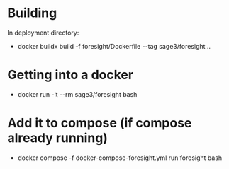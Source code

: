 # Building

In deployment directory:

- docker buildx build -f foresight/Dockerfile --tag sage3/foresight ..

# Getting into a docker

- docker run -it --rm sage3/foresight bash

# Add it to compose (if compose already running)

- docker compose -f docker-compose-foresight.yml run foresight bash

